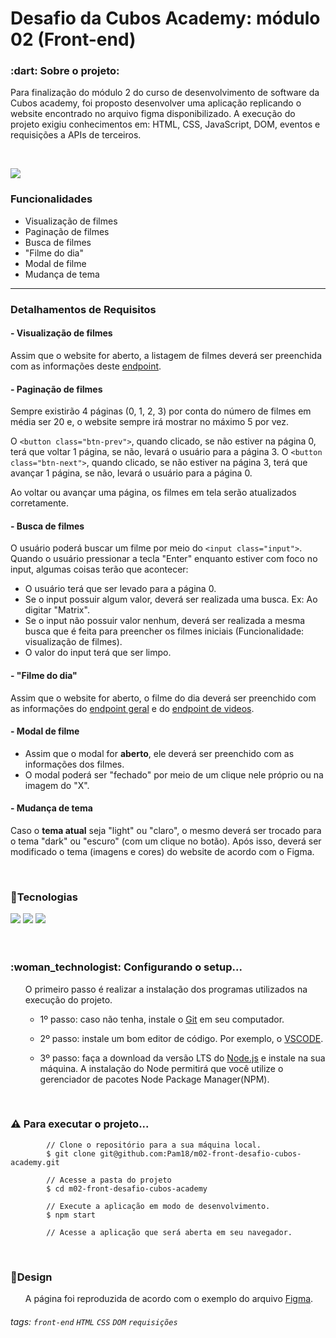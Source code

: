 # Desafio da Cubos Academy: módulo 02 (Front-end)

<h3> :dart: Sobre o projeto: </h3>

<p> Para finalização do módulo 2 do curso de desenvolvimento de software da Cubos academy, foi proposto desenvolver uma aplicação replicando o website encontrado no arquivo figma disponibilizado. A execução do projeto exigiu conhecimentos em: HTML, CSS, JavaScript, DOM, eventos e requisições a APIs de terceiros.</p>

<br/>

![](https://i.imgur.com/xG74tOh.png)

### Funcionalidades 
 - Visualização de filmes
 - Paginação de filmes
 - Busca de filmes
 - "Filme do dia"
 - Modal de filme
 - Mudança de tema

<hr/>

### Detalhamentos de Requisitos
#### - Visualização de filmes
Assim que o website for aberto, a listagem de filmes deverá ser preenchida com as informações deste [endpoint](https://tmdb-proxy.cubos-academy.workers.dev/3/discover/movie?language=pt-BR&include_adult=false).

#### - Paginação de filmes
Sempre existirão 4 páginas (0, 1, 2, 3) por conta do número de filmes em média ser 20 e, o website sempre irá mostrar no máximo 5 por vez.

O `<button class="btn-prev">`, quando clicado, se não estiver na página 0, terá que voltar 1 página, se não, levará o usuário para a página 3.
O `<button class="btn-next">`, quando clicado, se não estiver na página 3, terá que avançar 1 página, se não, levará o usuário para a página 0.

Ao voltar ou avançar uma página, os filmes em tela serão atualizados corretamente.

#### - Busca de filmes
O usuário poderá buscar um filme por meio do `<input class="input">`.
Quando o usuário pressionar a tecla "Enter" enquanto estiver com foco no input, algumas coisas terão que acontecer:
- O usuário terá que ser levado para a página 0.
- Se o input possuir algum valor, deverá ser realizada uma busca. Ex: Ao digitar "Matrix".
- Se o input não possuir valor nenhum, deverá ser realizada a mesma busca que é feita para preencher os filmes iniciais (Funcionalidade: visualização de filmes).
- O valor do input terá que ser limpo.

#### - "Filme do dia"
Assim que o website for aberto, o filme do dia deverá ser preenchido com as informações do [endpoint geral](https://tmdb-proxy.cubos-academy.workers.dev/3/movie/436969?language=pt-BR) e do [endpoint de videos](https://tmdb-proxy.cubos-academy.workers.dev/3/movie/436969/videos?language=pt-BR).

#### - Modal de filme
- Assim que o modal for **aberto**, ele deverá ser preenchido com as informações dos filmes.
- O modal poderá ser "fechado" por meio de um clique nele próprio ou na imagem do "X".

#### - Mudança de tema
Caso o **tema atual** seja "light" ou "claro", o mesmo deverá ser trocado para o tema "dark" ou "escuro" (com um clique no botão). Após isso, deverá ser modificado o tema (imagens e cores) do website de acordo com o Figma.


</br>

<h3>🔨Tecnologias</h3> 
<div>
  <img src="https://img.shields.io/badge/HTML5-E34F26?style=for-the-badge&logo=html5&logoColor=white" target="_blank">
  <img src="https://img.shields.io/badge/CSS3-1572B6?style=for-the-badge&logo=css3&logoColor=white" target="_blank">
  <img src="https://img.shields.io/badge/JavaScript-323330?style=for-the-badge&logo=javascript&logoColor=F7DF1E" target="_blank">
</div>

</br>

</br>
<h3>:woman_technologist: <b> Configurando o setup... </b></br></h3>
<ul>O primeiro passo é realizar a instalação dos programas utilizados na execução do projeto.
    <ul><li> 1º passo: caso não tenha, instale o <a href="https://git-scm.com/">Git</a> em seu computador. </li></ul>    
    <ul><li> 2º passo: instale um bom editor de código. Por exemplo, o <a href="https://code.visualstudio.com/">VSCODE</a>.</li></ul>
    <ul><li> 3º passo: faça a download da versão LTS do <a href="https://nodejs.org/en/">Node.js</a> e instale na sua máquina. A instalação do Node permitirá que você utilize o gerenciador de pacotes Node Package Manager(NPM).</li></ul>
</ul>
  
</br>

### :warning: Para executar o projeto...
            // Clone o repositório para a sua máquina local.
            $ git clone git@github.com:Pam18/m02-front-desafio-cubos-academy.git
            
            // Acesse a pasta do projeto
            $ cd m02-front-desafio-cubos-academy
            
            // Execute a aplicação em modo de desenvolvimento.
            $ npm start
            
            // Acesse a aplicação que será aberta em seu navegador.
  
</br>
  
<h3>🎨Design</h3>

<ul>A página foi reproduzida de acordo com o exemplo do arquivo <a href="https://www.figma.com/file/AL6hZ3Lq16Uj8mw1o4BzAK/Desafio-front-academy-2?node-id=0%3A1">Figma</a>.</ul>

###### tags: `front-end` `HTML` `CSS` `DOM` `requisições`
